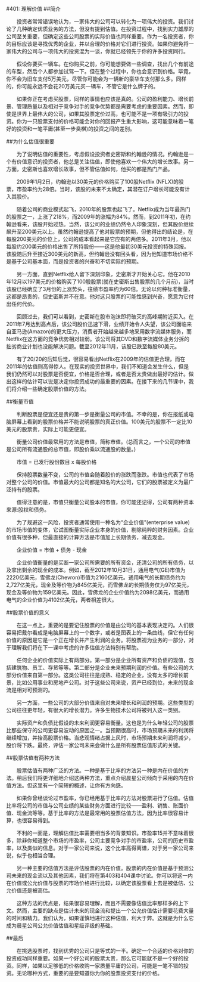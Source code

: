 #401: 理解价值
##简介

　　投资者常常错误地认为，一家伟大的公司可以转化为一项伟大的投资。我们讨论了几种确定优质业务的方法，但没有提到估值。在投资过程中，找到实力雄厚的公司至关重要，但确定这些公司股票的实际价值也同样重要。作为一名投资者，你的目标应该是寻找优秀的企业，并以合理的价格对它们进行投资。如果你避免将一家伟大的公司与一项伟大的投资混为一谈，你就已经领先于你的许多投资同行。

　　假设你要买一辆车。在你购买之前，你可能想要做一些调查，找出几个有前途的车型，然后个人都参加试驾一下。但在整个过程中，你也会意识到价格。毕竟，你不会为旧车支付5万美元，尽管你可能会为一辆新的豪华车支付那么多。同样的，你可能永远不会花20万美元买一辆车，不管它是什么牌子的。

　　如果你正在考虑买股票，同样的事情也应该是真的。公司的盈利能力、增长前景、管理质量以及相对于竞争对手的竞争优势都是需要考虑的重要因素。然而，即使是世界上最伟大的公司，如果其股票定价过高，也可能不是一项有吸引力的投资。你为一只股票支付的价格可能会对你的回报产生重大影响，这可能意味着一笔好的投资和一笔平庸(甚至一步臭棋)的投资之间的差别。

##为什么估值很重要

　　为了说明估值的重要性，考虑假设投资者史密斯和约翰逊的情况。约翰逊是一个有价值意识的投资者，他总是关注估值，即使他喜欢一个伟大的增长故事。另一方面，史密斯也喜欢增长故事，但不管估值如何，他买的都是热门产品。

　　2009年1月2日，约翰逊以30美元的价格购买了100股Netflix (NFLX)的股票，市盈率约为28倍。当时，该股的未来不太确定，其潜在订户增长可能没有计入其股价。

　　随着公司的商业模式起飞，2010年的股票也起飞了。Netflix成为当年最热门的股票之一，上涨了218%，而2009年的涨幅为84%。然而，到2011年初，在约翰逊看来，该股开始过热。当然，该公司的业绩仍然令人印象深刻，但其股价继续飙升至200美元以上。虽然约翰逊提高了他对股票的预期，但他得出的结论是，在每股200美元的价位上，公司的成本看起来是它应有的两倍多。2011年3月，他以每股约200美元的价格出售了所持股份——这是他最初30美元投资的特殊回报。该股随后升至接近300美元的新高，但约翰逊没有回头看，因为他知道市场价格不是基于公司基本面，而是投资者的兴奋和不切实际的预期。

　　另一方面，直到Netflix给人留下深刻印象，史密斯才开始关心它。他在2010年12月以197美元的价格购买了100股股票(就在史密斯出售股票的几个月前)，当时该股已经确立了3月份的上涨势头，往绩市盈率约为60倍。无论以何种标准衡量，这都是昂贵的，但史密斯并不在意。他对这只股票的可能性感到兴奋，愿意为它付出任何代价。

　　回顾过去，我们可以看到，史密斯在股市泡沫即将破灭的高峰期附近买入。在2011年7月达到高点后，该公司股价迅速下滑，业绩开始令人失望，该公司面临来自亚马逊(Amazon)的更大压力，消费者开始越来越多地采用数字流媒体服务，而Netflix在这方面的竞争优势相对较弱。该公司将其DVD和数字流媒体业务分拆的拙劣商业计划也没能解决问题。截至2012年11月，该股已跌至每股80美元。

　　有了20/20的后知后觉，很容易看出Netflix在2009年的估值更合理，而在2011年的估值则高得惊人。在现实的投资世界中，我们不知道会发生什么，但是我们仍然可以对股票是否便宜，价格是否合理，或者是否太贵做出最好的估计。做出这样的估计可以说是决定你投资成功的最重要的因素。在接下来的几节课中，我们将介绍一些确定股票价值的方法。

##衡量市值

　　判断股票是便宜还是贵的第一步是衡量公司的市值。不幸的是，你在报纸或电脑屏幕上看到的股票价格并不能说明股票的真正价值。100美元的股票不一定比10美元的股票贵，实际上可能更便宜。

　　衡量公司价值最常用的方法是市值，简称市值。(总而言之，一个公司的市值是公司所有流通股的总市值，即股价乘以流通股的数量。)

　　市值 = 已发行股份数目 x 每股价格

　　保持股票数量不变，公司的市值会随着股价的涨跌而涨跌。市值也代表了市场对整个公司的价值。市值最大的公司都是知名的大公司，它们的股票被定义为最广泛持有的股票。

　　值得注意的是，市值只衡量公司股本的市值，你可能还记得，公司有两种资本来源:股权和债务。

　　为了规避这一风险，投资者通常使用一种名为“企业价值”(enterprise value)的市场市值的变体，它试图衡量实际企业本身的价值，剔除纯粹的财务因素。企业价值有很多种，但最直接的计算方法是市值加上长期债务，减去现金。

　　企业价值 = 市值 + 债务 - 现金

　　企业价值衡量的是买断一家公司所需要的所有资金，还清公司的所有债务，以及拿出剩余的现金的成本。例如，截至2012年10月31日，通用电气(GE)市值为2220亿美元，雪佛龙(Chevron)市值为2160亿美元。通用电气的长期债务约为2,727亿美元，现金及等价物为845亿美元，而雪佛龙的长期债务仅为97亿美元，现金及等价物为159亿美元。因此，雪佛龙的企业价值约为2098亿美元，而通用电气的企业价值为4102亿美元，两者相差很大。

##股票价值的意义

　　在这一点上，重要的是要记住股票的价值是由公司的基本表现决定的。人们很容易把戴尔看成是电脑屏幕上的一个数字，或者是图表上的一条曲线，但它有任何价值的原因是它是一个正在增长并产生利润的业务。将股票视为业务的一部分，对于理解我们将在下一课中考虑的许多估值方法特别有帮助。

　　任何企业的价值实际上有两部分。第一部分是企业所有资产和负债的现值，包括建筑物、员工、存货等等。第二部分是企业未来预期利润的价值。有些公司的大部分价值来自第一部分。这类公司往往是成熟、稳定的企业，没有太多的增长前景，比如公用事业和房地产公司。对于这些公司来说，资产已经到位，未来的现金流是相对可预测的。

　　另一方面，一些公司的大部分价值来自对未来增长和利润的预期。这些类型的公司往往更年轻，有很大的增长潜力。许多生物技术公司将被列入这一类别。

　　实际资产和负债比假设的未来利润更容易衡量。这也是为什么年轻公司的股票比那些保守的公司更容易波动的原因之一。当预期很高时，市场预期未来的利润将继续增加，并抬高股票价格。当悲观情绪占据上风时，市场预期未来利润将减少，股价将下跌。最终，评估一家公司未来会做什么是所有股票估值形式的关键。

##股票估值有两种方法

　　股票估值有两种广泛的方法。一种是基于比率的方法另一种是内在价值的方法。稍后我们将更详细地介绍这两种方法，重点介绍晨星公司倾向于采用的内在价值方法。但这里有一个简短的概述，让你有方向感。

　　如果你曾经谈论过市盈率，你已经用基于比率的方法对股票进行了估值。估值比率将公司的市值与公司业绩的某些财务方面进行比较——盈利、销售、账面价值、现金流等等。基于比率的方法是最常用的股票估值方法，因为比率很容易计算，也很容易得到。

　　不利的一面是，理解估值比率需要相当多的背景知识。市盈率15并不意味着很多，除非你知道整个市场的市盈率，公司主要竞争对手的市盈率，公司的历史市盈率，以及类似的信息。对于一家公司来说，这个比率高得离谱，对于另一家公司来说，似乎也相当合理。

　　另一种主要的估值方法是评估股票的内在价值。股票的内在价值是基于预测公司未来的现金流以及其他因素，我们将在第403和404课中讨论。你可以将这一内在价值或公允价值与股票的市场价格进行比较，以确定该股票看上去是被低估、公允价值还是被高估。

　　这种方法的优点是，结果很容易理解，而且不需要像估值比率那样多的上下文。然而，主要的缺点是估计未来的现金流和提出一个公允价值估计需要花费大量的时间和精力。我们认为，如果谨慎地进行这种估值，利大于弊。这就是为什么它成为晨星公司公允价值估值和星级评级的基础。

##最后

　　在挑选股票时，找到优秀的公司只是等式的一半。确定一个合适的价格对你的投资成功同样重要。如果一个好公司的股票太贵，那么它可能就不是一个好的投资。同样，如果以足够低的价格收购一家质量平庸的公司，可能是一笔不错的投资。无论哪种方式，重要的是要知道你为你的股票投资支付的价格。
